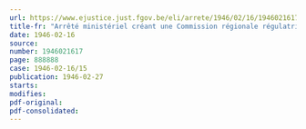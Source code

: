```yaml
---
url: https://www.ejustice.just.fgov.be/eli/arrete/1946/02/16/1946021617/justel
title-fr: "Arrêté ministériel créant une Commission régionale régulatrice des Prix à Bruges"
date: 1946-02-16
source:
number: 1946021617
page: 888888
case: 1946-02-16/15
publication: 1946-02-27
starts:
modifies:
pdf-original:
pdf-consolidated:
---
```


